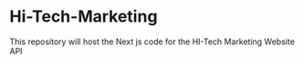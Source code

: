 # Hi-Tech-Marketing
This repository will host the Next js code for the HI-Tech Marketing Website API 

